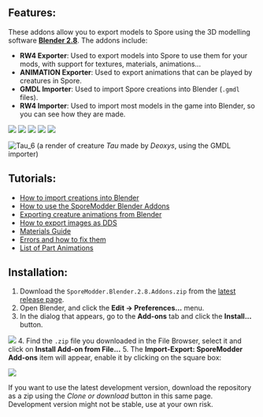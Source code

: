 ## Features:
These addons allow you to export models to Spore using the 3D modelling software [**Blender 2.8**](https://www.blender.org/). The addons include:

 - **RW4 Exporter**: Used to export models into Spore to use them for your mods, with support for textures, materials, animations...
 - **ANIMATION Exporter**: Used to export animations that can be played by creatures in Spore.
 - **GMDL Importer**: Used to import Spore creations into Blender (`.gmdl` files).
 - **RW4 Importer**: Used to import most models in the game into Blender, so you can see how they are made.

![](https://i.imgur.com/TUdTBXq.gif)
![](https://i.imgur.com/SpY2Oe6.gif) ![](https://i.imgur.com/EtmiIoM.png)
![](https://i.imgur.com/5deypkwm.png) ![](https://i.imgur.com/fW0wBiS.png)


![Tau_6](https://user-images.githubusercontent.com/8646916/63215006-735b7a80-c120-11e9-9a5f-2d54d82dee37.png)
(a render of creature *Tau* made by *Deoxys*, using the GMDL importer)

## Tutorials:
 - [How to import creations into Blender](https://github.com/emd4600/SporeModder-FX/wiki/How-to-import-creations-into-Blender)
 - [How to use the SporeModder Blender Addons](https://github.com/emd4600/SporeModder-FX/wiki/How-to-use-the-SporeModder-Blender-Addons)
 - [Exporting creature animations from Blender](https://github.com/emd4600/SporeModder-FX/wiki/Exporting-creature-animations-from-Blender)
 - [How to export images as DDS](https://github.com/emd4600/SporeModder-FX/wiki/How-to:-export-DDS-textures)
 - [Materials Guide](https://github.com/emd4600/SporeModder-FX/wiki/Blender-Addons:-materials)
 - [Errors and how to fix them](https://github.com/emd4600/SporeModder-FX/wiki/Blender-Addons:-errors-and-how-to-fix-them)
 - [List of Part Animations](https://github.com/emd4600/SporeModder-FX/wiki/List-of-Part-Animations)


## Installation:
1. Download the `SporeModder.Blender.2.8.Addons.zip` from the [latest release page](https://github.com/emd4600/SporeModder-Blender-Addons/releases/latest).
2. Open Blender, and click the **Edit -> Preferences...** menu.
3. In the dialog that appears, go to the **Add-ons** tab and click the **Install...** button.

![](https://i.imgur.com/Y3r7GXo.png)
4. Find the `.zip` file you downloaded in the File Browser, select it and click on **Install Add-on from File...**
5. The **Import-Export: SporeModder Add-ons** item will appear, enable it by clicking on the square box:

![](https://i.imgur.com/QxI9OeC.png)

If you want to use the latest development version, download the repository as a zip using the *Clone or download* button in this same page. Development version might not be stable, use at your own risk.
